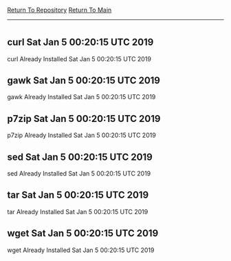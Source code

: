 [Return To Repository](https://github.com/deathbybandaid/piholeparser/)
[Return To Main](https://github.com/deathbybandaid/piholeparser/blob/master/RecentRunLogs/Mainlog.md)
____________________________________
# 
## curl Sat Jan 5 00:20:15 UTC 2019
curl Already Installed Sat Jan 5 00:20:15 UTC 2019
## gawk Sat Jan 5 00:20:15 UTC 2019
gawk Already Installed Sat Jan 5 00:20:15 UTC 2019
## p7zip Sat Jan 5 00:20:15 UTC 2019
p7zip Already Installed Sat Jan 5 00:20:15 UTC 2019
## sed Sat Jan 5 00:20:15 UTC 2019
sed Already Installed Sat Jan 5 00:20:15 UTC 2019
## tar Sat Jan 5 00:20:15 UTC 2019
tar Already Installed Sat Jan 5 00:20:15 UTC 2019
## wget Sat Jan 5 00:20:15 UTC 2019
wget Already Installed Sat Jan 5 00:20:15 UTC 2019
